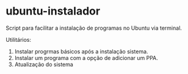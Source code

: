 # ubuntu-instalador
Script para facilitar a instalação de programas no Ubuntu via terminal.

Utilitários:
  1. Instalar progrmas básicos após a instalação sistema.
  2. Instalar um programa com a opção de adicionar um PPA.
  3. Atualização do sistema

